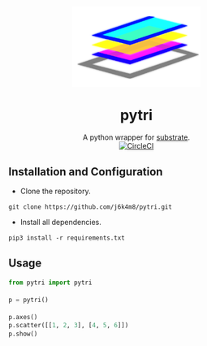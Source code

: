<p align="center">
 <img align="center" alt="substrate" src="./logo.svg" width="50%" />
 <h1 align="center" fontsize="3em">pytri</h1>
</p>

<p align="center">
    <span>A python wrapper for <a href="https://github.com/jhuapl-boss/substrate">substrate</a>.</span><br />
    <a href="https://circleci.com/gh/j6k4m8/pytri"><img alt="CircleCI" src="https://circleci.com/gh/j6k4m8/pytri.svg?style=svg" /></a>
</p>

## Installation and Configuration
- Clone the repository.
```shell
git clone https://github.com/j6k4m8/pytri.git
```
- Install all dependencies.
```shell
pip3 install -r requirements.txt
```

## Usage

```python
from pytri import pytri

p = pytri()

p.axes()
p.scatter([[1, 2, 3], [4, 5, 6]])
p.show()
```
